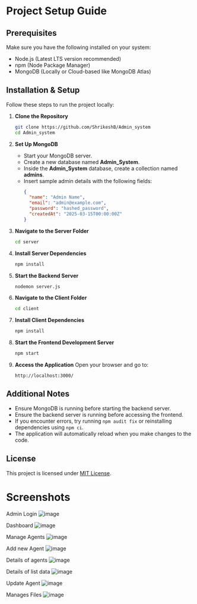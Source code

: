 # Project Setup Guide

## Prerequisites
Make sure you have the following installed on your system:
- Node.js (Latest LTS version recommended)
- npm (Node Package Manager)
- MongoDB (Locally or Cloud-based like MongoDB Atlas)

## Installation & Setup
Follow these steps to run the project locally:

1. **Clone the Repository**
   ```bash
   git clone https://github.com/ShrikeshB/Admin_system
   cd Admin_system
   ```

2. **Set Up MongoDB**
   - Start your MongoDB server.
   - Create a new database named **Admin_System**.
   - Inside the **Admin_System** database, create a collection named **admins**.
   - Insert sample admin details with the following fields:
     ```json
     {
       "name": "Admin Name",
       "email": "admin@example.com",
       "password": "hashed_password",
       "createdAt": "2025-03-15T00:00:00Z"
     }
     ```

3. **Navigate to the Server Folder**
   ```bash
   cd server
   ```

4. **Install Server Dependencies**
   ```bash
   npm install
   ```

5. **Start the Backend Server**
   ```bash
   nodemon server.js
   ```

6. **Navigate to the Client Folder**
   ```bash
   cd client
   ```

7. **Install Client Dependencies**
   ```bash
   npm install
   ```

8. **Start the Frontend Development Server**
   ```bash
   npm start
   ```

9. **Access the Application**
   Open your browser and go to:
   ```
   http://localhost:3000/
   ```

## Additional Notes
- Ensure MongoDB is running before starting the backend server.
- Ensure the backend server is running before accessing the frontend.
- If you encounter errors, try running `npm audit fix` or reinstalling dependencies using `npm ci`.
- The application will automatically reload when you make changes to the code.

## License
This project is licensed under [MIT License](LICENSE).


# Screenshots
Admin Login 
![image](https://github.com/user-attachments/assets/7f834584-5703-4e55-960e-b067102cb5ea)


Dashboard 
![image](https://github.com/user-attachments/assets/eca24286-ac65-4f75-9620-872b06f46bc9)

Manage Agents
![image](https://github.com/user-attachments/assets/01722b65-5711-458f-8f7f-ff55fc326b28)

Add new Agent
![image](https://github.com/user-attachments/assets/a64539fd-1dc6-445e-b6c4-ea2eb8a7f34c)


Details of agents
![image](https://github.com/user-attachments/assets/f26132b6-3383-4b25-86f6-f152b7342c59)

Details of list data
![image](https://github.com/user-attachments/assets/8f9ae147-4d7c-4030-ba9d-e2239c58ec9f)

Update Agent
![image](https://github.com/user-attachments/assets/5d406145-92ff-424b-8699-64b05ab14168)

Manages Files
![image](https://github.com/user-attachments/assets/2c2b4f65-505a-4d15-8202-5b28d4238840)


